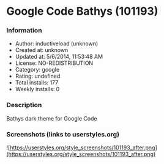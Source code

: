 # Google Code Bathys (101193)

### Information
- Author: inductiveload (unknown)
- Created at: unknown
- Updated at: 5/6/2014, 11:53:48 AM
- License: NO-REDISTRIBUTION
- Category: google
- Rating: undefined
- Total installs: 177
- Weekly installs: 0


### Description
Bathys dark theme for Google Code


### Screenshots (links to userstyles.org)
![https://userstyles.org/style_screenshots/101193_after.png](https://userstyles.org/style_screenshots/101193_after.png)


